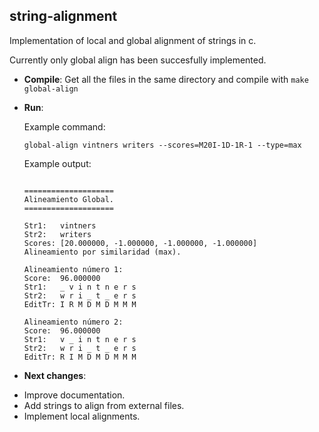 string-alignment
----------------

Implementation of local and global alignment of strings in c.

Currently only global align has been succesfully implemented.

 + **Compile**:
  Get all the files in the same directory and compile with `make global-align`

 + **Run**:
 
    Example command:

    ```
    global-align vintners writers --scores=M20I-1D-1R-1 --type=max
    ```
    
    Example output:
  
    ```

    ====================
    Alineamiento Global.
    ====================
    
    Str1:   vintners
    Str2:   writers
    Scores: [20.000000, -1.000000, -1.000000, -1.000000]
    Alineamiento por similaridad (max).
    
    Alineamiento número 1:
    Score:  96.000000
    Str1:   _ v i n t n e r s 
    Str2:   w r i _ t _ e r s 
    EditTr: I R M D M D M M M 
    
    Alineamiento número 2:
    Score:  96.000000
    Str1:   v _ i n t n e r s 
    Str2:   w r i _ t _ e r s 
    EditTr: R I M D M D M M M 
    ```

 + **Next changes**:
  - Improve documentation.
  - Add strings to align from external files.
  - Implement local alignments.
